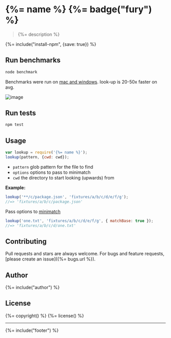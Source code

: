 # {%= name %} {%= badge("fury") %}

> {%= description %}

{%= include("install-npm", {save: true}) %}

## Run benchmarks


```bash
node benchmark
```

Benchmarks were run on [mac and windows](https://github.com/jonschlinkert/look-up/issues/1). look-up is 20-50x faster on avg.

![image](https://cloud.githubusercontent.com/assets/383994/5243412/e364fc7c-7911-11e4-989f-10d24bebcacc.png)


## Run tests

```bash
npm test
```

## Usage

```js
var lookup = require('{%= name %}');
lookup(pattern, {cwd: cwd});
```

- `pattern` glob pattern for the file to find
- `options` options to pass to minimatch
- `cwd` the directory to start looking (upwards) from

**Example:**

```js
lookup('**/c/package.json', 'fixtures/a/b/c/d/e/f/g');
//=> 'fixtures/a/b/c/package.json'
```

Pass options to [minimatch]

```js
lookup('one.txt', 'fixtures/a/b/c/d/e/f/g', { matchBase: true });
//=> 'fixtures/a/b/c/d/one.txt'
```

## Contributing
Pull requests and stars are always welcome. For bugs and feature requests, [please create an issue]({%= bugs.url %}).

## Author
{%= include("author") %}

## License
{%= copyright() %}
{%= license() %}

***

{%= include("footer") %}

[minimatch]: http://github.com/isaacs/minimatch